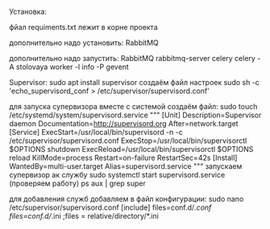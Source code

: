 Установка:

фйал requiments.txt лежит в корне проекта

дополнительно надо установить:
RabbitMQ

дополнительно надо запустить:
RabbitMQ rabbitmq-server
celery celery -A stolovaya worker -l info -P gevent


Supervisor:
sudo apt install supervisor
создаём файл настроек
sudo sh -c 'echo_supervisord_conf > /etc/supervisor/supervisord.conf'

для запуска супервизора вместе с системой создаём файл:
sudo touch /etc/systemd/system/supervisord.service
"""
[Unit]
Description=Supervisor daemon
Documentation=http://supervisord.org
After=network.target
[Service]
ExecStart=/usr/local/bin/supervisord -n -c /etc/supervisor/supervisord.conf
ExecStop=/usr/local/bin/supervisorctl $OPTIONS shutdown
ExecReload=/usr/local/bin/supervisorctl $OPTIONS reload
KillMode=process
Restart=on-failure
RestartSec=42s
[Install]
WantedBy=multi-user.target
Alias=supervisord.service
"""
запускаем супервизор ак службу
sudo systemctl start supervisord.service
(проверяем работу)
ps aux | grep super

для добавления служб добавляем в файл конфигурации:
sudo nano /etc/supervisor/supervisord.conf
[include]
files=conf.d/*.conf
files=conf.d/*.ini
;files = relative/directory/*.ini
